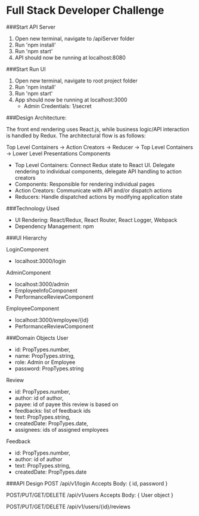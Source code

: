 # Full Stack Developer Challenge

###Start API Server
1. Open new terminal, navigate to /apiServer folder
2. Run 'npm install'
3. Run 'npm start'
4. API should now be running at localhost:8080

###Start Run UI
1. Open new terminal, navigate to root project folder
2. Run 'npm install'
3. Run 'npm start'
4. App should now be running at localhost:3000
	* Admin Credentials: 1/secret

###Design Architecture:

The front end rendering uses React.js, while business logic/API interaction is handled by Redux. The architectural flow is as follows:

Top Level Containers -> Action Creators -> Reducer -> Top Level Containers -> Lower Level Presentations Components

* Top Level Containers: Connect Redux state to React UI.  Delegate rendering to individual components, delegate API handling to action creators
* Components: Responsible for rendering individual pages
* Action Creators: Communicate with API and/or dispatch actions
* Reducers: Handle dispatched actions by modifying application state

###Technology Used

* UI Rendering: React/Redux, React Router, React Logger, Webpack
* Dependency Management: npm

###UI Hierarchy

LoginComponent
* localhost:3000/login

AdminComponent
* localhost:3000/admin
* EmployeeInfoComponent
* PerformanceReviewComponent

EmployeeComponent 
* localhost:3000/employee/{id}
* PerformanceReviewComponent

###Domain Objects
User
* id: PropTypes.number,
* name: PropTypes.string,
* role: Admin or Employee
* password: PropTypes.string

Review
* id: PropTypes.number,
* author: id of author,
* payee: id of payee this review is based on
* feedbacks: list of feedback ids
* text: PropTypes.string,
* createdDate: PropTypes.date,
* assignees: ids of assigned employees

Feedback
* id: PropTypes.number,
* author: id of author
* text: PropTypes.string,
* createdDate: PropTypes.date

###API Design
POST /api/v1/login
Accepts Body: { id, password }

POST/PUT/GET/DELETE
/api/v1/users
Accepts Body: { User object }

POST/PUT/GET/DELETE
/api/v1/users/{id}/reviews
